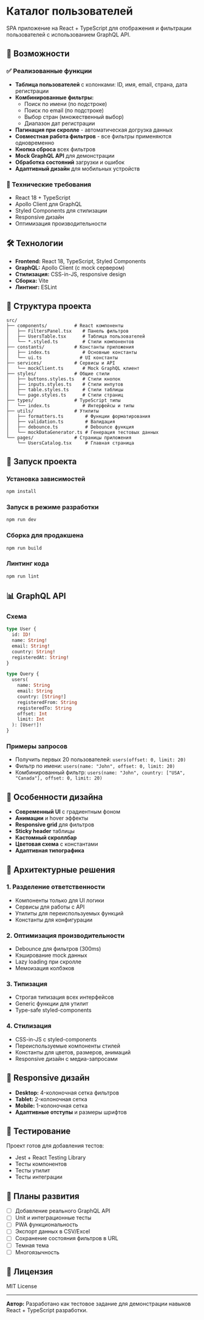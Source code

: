 # Каталог пользователей

SPA приложение на React + TypeScript для отображения и фильтрации пользователей с использованием GraphQL API.

## 🚀 Возможности

### ✅ Реализованные функции

- **Таблица пользователей** с колонками: ID, имя, email, страна, дата регистрации
- **Комбинированные фильтры:**
  - Поиск по имени (по подстроке)
  - Поиск по email (по подстроке)
  - Выбор стран (множественный выбор)
  - Диапазон дат регистрации
- **Пагинация при скролле** - автоматическая догрузка данных
- **Совместная работа фильтров** - все фильтры применяются одновременно
- **Кнопка сброса** всех фильтров
- **Mock GraphQL API** для демонстрации
- **Обработка состояний** загрузки и ошибок
- **Адаптивный дизайн** для мобильных устройств

### 🎯 Технические требования

- React 18 + TypeScript
- Apollo Client для GraphQL
- Styled Components для стилизации
- Responsive дизайн
- Оптимизация производительности

## 🛠 Технологии

- **Frontend:** React 18, TypeScript, Styled Components
- **GraphQL:** Apollo Client (с mock сервером)
- **Стилизация:** CSS-in-JS, responsive design
- **Сборка:** Vite
- **Линтинг:** ESLint

## 📁 Структура проекта

```
src/
├── components/          # React компоненты
│   ├── FiltersPanel.tsx    # Панель фильтров
│   ├── UsersTable.tsx      # Таблица пользователей
│   └── *.styled.ts         # Стили компонентов
├── constants/           # Константы приложения
│   ├── index.ts            # Основные константы
│   └── ui.ts              # UI константы
├── services/            # Сервисы и API
│   └── mockClient.ts       # Mock GraphQL клиент
├── styles/              # Общие стили
│   ├── buttons.styles.ts   # Стили кнопок
│   ├── inputs.styles.ts    # Стили инпутов
│   ├── table.styles.ts     # Стили таблицы
│   └── page.styles.ts      # Стили страниц
├── types/               # TypeScript типы
│   └── index.ts            # Интерфейсы и типы
├── utils/               # Утилиты
│   ├── formatters.ts        # Функции форматирования
│   ├── validation.ts        # Валидация
│   ├── debounce.ts          # Debounce функция
│   └── mockDataGenerator.ts # Генерация тестовых данных
└── pages/               # Страницы приложения
    └── UsersCatalog.tsx     # Главная страница
```

## 🚀 Запуск проекта

### Установка зависимостей

```bash
npm install
```

### Запуск в режиме разработки

```bash
npm run dev
```

### Сборка для продакшена

```bash
npm run build
```

### Линтинг кода

```bash
npm run lint
```

## 📊 GraphQL API

### Схема

```graphql
type User {
  id: ID!
  name: String!
  email: String!
  country: String!
  registeredAt: String!
}

type Query {
  users(
    name: String
    email: String
    country: [String!]
    registeredFrom: String
    registeredTo: String
    offset: Int
    limit: Int
  ): [User!]!
}
```

### Примеры запросов

- Получить первых 20 пользователей: `users(offset: 0, limit: 20)`
- Фильтр по имени: `users(name: "John", offset: 0, limit: 20)`
- Комбинированный фильтр: `users(name: "John", country: ["USA", "Canada"], offset: 0, limit: 20)`

## 🎨 Особенности дизайна

- **Современный UI** с градиентным фоном
- **Анимации** и hover эффекты
- **Responsive grid** для фильтров
- **Sticky header** таблицы
- **Кастомный скроллбар**
- **Цветовая схема** с константами
- **Адаптивная типографика**

## 🔧 Архитектурные решения

### 1. Разделение ответственности

- Компоненты только для UI логики
- Сервисы для работы с API
- Утилиты для переиспользуемых функций
- Константы для конфигурации

### 2. Оптимизация производительности

- Debounce для фильтров (300ms)
- Кэширование mock данных
- Lazy loading при скролле
- Мемоизация колбэков

### 3. Типизация

- Строгая типизация всех интерфейсов
- Generic функции для утилит
- Type-safe styled-components

### 4. Стилизация

- CSS-in-JS с styled-components
- Переиспользуемые компоненты стилей
- Константы для цветов, размеров, анимаций
- Responsive дизайн с медиа-запросами

## 📱 Responsive дизайн

- **Desktop:** 4-колоночная сетка фильтров
- **Tablet:** 2-колоночная сетка
- **Mobile:** 1-колоночная сетка
- **Адаптивные отступы** и размеры шрифтов

## 🧪 Тестирование

Проект готов для добавления тестов:

- Jest + React Testing Library
- Тесты компонентов
- Тесты утилит
- Тесты интеграции

## 🚀 Планы развития

- [ ] Добавление реального GraphQL API
- [ ] Unit и интеграционные тесты
- [ ] PWA функциональность
- [ ] Экспорт данных в CSV/Excel
- [ ] Сохранение состояния фильтров в URL
- [ ] Темная тема
- [ ] Многоязычность

## 📄 Лицензия

MIT License

---

**Автор:** Разработано как тестовое задание для демонстрации навыков React + TypeScript разработки.
